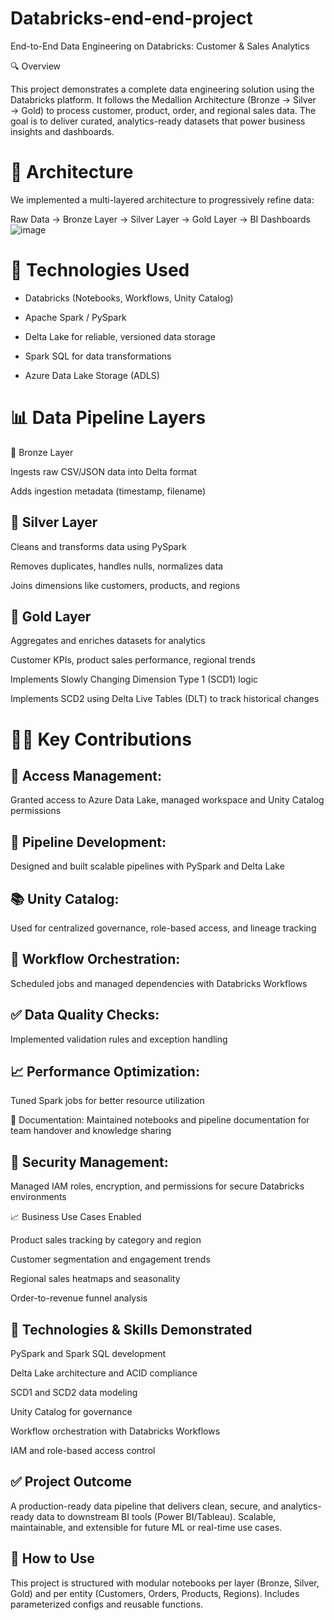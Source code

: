 # Databricks-end-end-project
 End-to-End Data Engineering on Databricks: Customer & Sales Analytics

🔍 Overview

This project demonstrates a complete data engineering solution using the Databricks platform. It follows the Medallion Architecture (Bronze → Silver → Gold) to process customer, product, order, and regional sales data. The goal is to deliver curated, analytics-ready datasets that power business insights and dashboards.

# 🧱 Architecture

We implemented a multi-layered architecture to progressively refine data:

Raw Data → Bronze Layer → Silver Layer → Gold Layer → BI Dashboards
![image](https://github.com/user-attachments/assets/eacf2be6-f869-4ab1-9d40-8244dee5bd10)


# 🧰 Technologies Used

* Databricks (Notebooks, Workflows, Unity Catalog)

* Apache Spark / PySpark

* Delta Lake for reliable, versioned data storage

* Spark SQL for data transformations

* Azure Data Lake Storage (ADLS)

# 📊 Data Pipeline Layers

🔸 Bronze Layer

Ingests raw CSV/JSON data into Delta format

Adds ingestion metadata (timestamp, filename)

## 🔹 Silver Layer

Cleans and transforms data using PySpark

Removes duplicates, handles nulls, normalizes data

Joins dimensions like customers, products, and regions


## 🥇 Gold Layer

Aggregates and enriches datasets for analytics

Customer KPIs, product sales performance, regional trends

Implements Slowly Changing Dimension Type 1 (SCD1) logic

Implements SCD2 using Delta Live Tables (DLT) to track historical changes

# 🧑‍💻 Key Contributions

## 🔐 Access Management:
Granted access to Azure Data Lake, managed workspace and Unity Catalog permissions

## 🔧 Pipeline Development:
Designed and built scalable pipelines with PySpark and Delta Lake

## 📚 Unity Catalog:
Used for centralized governance, role-based access, and lineage tracking

## 🔁 Workflow Orchestration:
Scheduled jobs and managed dependencies with Databricks Workflows

## ✅ Data Quality Checks:
Implemented validation rules and exception handling

## 📈 Performance Optimization: 
Tuned Spark jobs for better resource utilization

📖 Documentation: Maintained notebooks and pipeline documentation for team handover and knowledge sharing

## 🔐 Security Management: 
Managed IAM roles, encryption, and permissions for secure Databricks environments

📈 Business Use Cases Enabled

Product sales tracking by category and region

Customer segmentation and engagement trends

Regional sales heatmaps and seasonality

Order-to-revenue funnel analysis

## 🧪 Technologies & Skills Demonstrated

PySpark and Spark SQL development

Delta Lake architecture and ACID compliance

SCD1 and SCD2 data modeling

Unity Catalog for governance

Workflow orchestration with Databricks Workflows

IAM and role-based access control

##  ✅ Project Outcome

A production-ready data pipeline that delivers clean, secure, and analytics-ready data to downstream BI tools (Power BI/Tableau). Scalable, maintainable, and extensible for future ML or real-time use cases.

## 📌 How to Use

This project is structured with modular notebooks per layer (Bronze, Silver, Gold) and per entity (Customers, Orders, Products, Regions). Includes parameterized configs and reusable functions.
